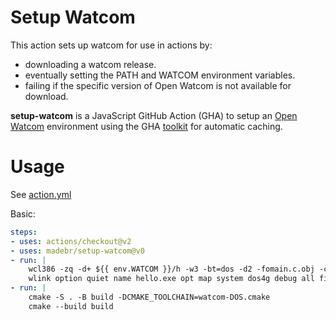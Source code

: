 # Setup Watcom

This action sets up watcom for use in actions by:


- downloading a watcom release.
- eventually setting the PATH and WATCOM environment variables.
- failing if the specific version of Open Watcom is not available for download.

**setup-watcom** is a JavaScript GitHub Action (GHA) to setup an [Open Watcom](https://github.com/open-watcom) environment
 using the GHA [toolkit](https://github.com/actions/toolkit) for automatic caching.

# Usage

See [action.yml](action.yml)

Basic:
```yaml
steps:
- uses: actions/checkout@v2
- uses: madebr/setup-watcom@v0
- run: |
    wcl386 -zq -d+ ${{ env.WATCOM }}/h -w3 -bt=dos -d2 -fomain.c.obj -c -cc main.c
    wlink option quiet name hello.exe opt map system dos4g debug all file main.c.obj
- run: |
    cmake -S . -B build -DCMAKE_TOOLCHAIN=watcom-DOS.cmake
    cmake --build build
```
